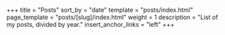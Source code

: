 +++
title = "Posts"
sort_by = "date"
template = "posts/index.html"
page_template = "posts/[slug]/index.html"
weight = 1
description = "List of my posts, divided by year."
insert_anchor_links = "left"
+++
